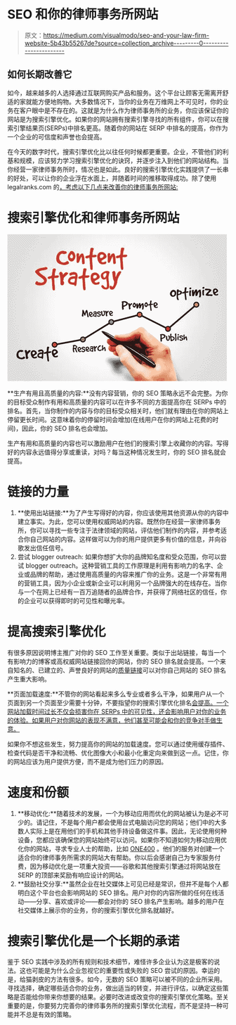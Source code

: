 # SEO 和你的律师事务所网站

> 原文：<https://medium.com/visualmodo/seo-and-your-law-firm-website-5b43b55267de?source=collection_archive---------0----------------------->

## 如何长期改善它

如今，越来越多的人选择通过互联网购买产品和服务。这个平台让顾客无需离开舒适的家就能方便地购物。大多数情况下，当你的业务在万维网上不可见时，你的业务在客户眼中是不存在的。这就是为什么作为律师事务所的业务，你应该保证你的网站是为搜索引擎优化。如果你的网站拥有搜索引擎寻找的所有组件，你可以在搜索引擎结果页(SERPs)中排名更高。随着你的网站在 SERP 中排名的提高，你作为一个企业的可信度和声誉也会提高。

在今天的数字时代，搜索引擎优化比以往任何时候都更重要。企业，不管他们的利基和规模，应该努力学习搜索引擎优化的诀窍，并逐步注入到他们的网站结构。当你经营一家律师事务所时，情况也是如此。良好的搜索引擎优化实践提供了一长串的好处，可以让你的企业浮在水面上，并随着时间的推移取得成功。除了使用 legalranks.com 的[，考虑以下几点来改善你的律师事务所网站:](http://www.legalranks.com/rank-law-firm-4-seo-tips-attorneys-want-grow/)

# 搜索引擎优化和律师事务所网站

![](img/02b6da70a7556a43f4a264f4ec327dad.png)

**生产有用且高质量的内容:**没有内容营销，你的 SEO 策略永远不会完整。为你的目标受众制作有用和高质量的内容可以在许多不同的方面提高你在 SERPs 中的排名。首先，当你制作的内容与你的目标受众相关时，他们就有理由在你的网站上停留更长时间。这意味着你的停留时间会增加(在线用户在你的网站上花费的时间)，因此，你的 SEO 排名也会增加。

生产有用和高质量的内容也可以激励用户在他们的搜索引擎上收藏你的内容。写得好的内容永远值得分享或重读，对吗？每当这种情况发生时，你的 SEO 排名就会提高。

# 链接的力量

1.  **使用出站链接:**为了产生写得好的内容，你应该使用其他资源从你的内容中建立事实。为此，您可以使用权威网站的内容。既然你在经营一家律师事务所，你可以寻找一些专注于法律领域的网站，评估他们制作的内容，并参考适合你自己网站的内容。这样做可以为你的用户提供更多有价值的信息，并向谷歌发出信任信号。
2.  尝试 blogger outreach: 如果你想扩大你的品牌知名度和受众范围，你可以尝试 blogger outreach。这种营销工具的工作原理是利用有影响力的名字、企业或品牌的帮助，通过使用高质量的内容来推广你的业务。这是一个非常有用的营销工具，因为小企业或新企业可以利用另一个品牌强大的在线存在。当你与一个在网上已经有一百万追随者的品牌合作，并获得了网络社区的信任，你的企业可以获得即时的可见性和曝光率。

# 提高搜索引擎优化

有很多原因说明博主推广对你的 SEO 工作至关重要。类似于出站链接，每当一个有影响力的博客或高权威网站链接回你的网站，你的 SEO 排名就会提高。一个来自知名的、已建立的、声誉良好的网站的[质量链接](https://www.forbes.com/sites/briansutter/2018/01/06/the-best-way-to-build-links-in-2018/#f1fff2f36b3f)可以对你自己网站的 SEO 排名产生重大影响。

**页面加载速度:**不管你的网站看起来多么专业或者多么干净，如果用户从一个页面到另一个页面至少需要十分钟，不要指望你的搜索引擎优化排名[会提高。一个网站加载时间过长不仅会损害你在 SERPs 中的可见性，还会影响用户对你的业务的体验。如果用户对你网站的表现不满意，他们甚至可能会和你的竞争对手做生意。](https://visualmodo.com/category/seo/)

如果你不想这些发生，努力提高你的网站的加载速度。您可以通过使用缓存插件、检查代码是否干净和流畅、优化图像大小和最小化重定向来做到这一点。记住，你的网站应该为用户提供方便，而不是成为他们压力的原因。

# 速度和份额

1.  **移动优化:**随着技术的发展，一个为移动应用而优化的网站被认为是必不可少的。请记住，不是每个用户都会使用台式电脑访问您的网站；他们中的大多数人实际上是在用他们的手机和其他手持设备做这件事。因此，无论使用何种设备，您都应该确保您的网站始终可以访问。如果你不知道如何为移动应用优化你的网站，寻求专业人士的帮助，比如 [ONE400](https://one-400.com/class-action-law-firms/) 。他们的服务对创建一个适合你的律师事务所需求的网站大有帮助。你以后会感谢自己为专家服务付费，因为移动优化是一项重大投资——谷歌和其他搜索引擎通过将网站放在 SERP 的顶部来奖励有响应设计的网站。
2.  **鼓励社交分享:**虽然企业在社交媒体上可见已经是常识，但并不是每个人都明白这个平台也会影响网站的 SEO 排名。用户对你的内容所做的任何在线活动——分享、喜欢或评论——都会对你的 SEO 排名产生影响。越多的用户在社交媒体上展示你的业务，你的搜索引擎优化排名就越好。

# 搜索引擎优化是一个长期的承诺

鉴于 SEO 实践中涉及的所有规则和技术细节，难怪许多企业认为这是极客的说法。这也可能是为什么企业忽视它的重要性或失败的 SEO 尝试的原因。幸运的是，给猫剥皮的方法有很多。如今，无数的 SEO 策略可以被不同的企业所采用。寻找选择，确定哪些适合你的业务，做出适当的转变，并进行评估，以确定这些策略是否能给你带来你想要的结果。必要时改进或改变你的搜索引擎优化策略。至关重要的是，你要努力完善你的律师事务所的搜索引擎优化流程，而不是坚持一种可能并不总是有效的策略。